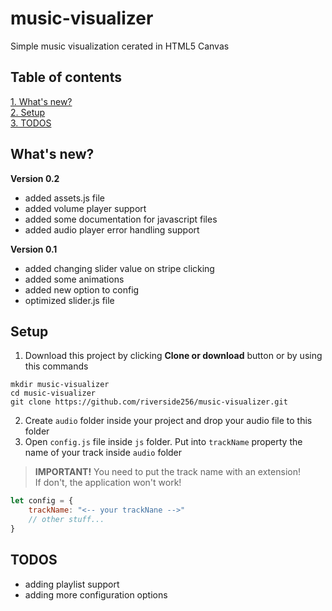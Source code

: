 # music-visualizer
Simple music visualization cerated in HTML5 Canvas


## Table of contents
[1. What's new?](#whats-new)  
[2. Setup](#setup)  
[3. TODOS](#todos)  


## What's new?

**Version 0.2**
- added assets.js file
- added volume player support
- added some documentation for javascript files
- added audio player error handling support

**Version 0.1**
- added changing slider value on stripe clicking
- added some animations
- added new option to config
- optimized slider.js file

## Setup
1. Download this project by clicking **Clone or download** button or by using this commands

```
mkdir music-visualizer
cd music-visualizer
git clone https://github.com/riverside256/music-visualizer.git
```

2. Create `audio` folder inside your project and drop your audio file to this folder
3. Open `config.js` file inside `js` folder. Put into `trackName` property the name of your track inside `audio` folder

> **IMPORTANT!** You need to put the track name with an extension!  
> If don't, the application won't work!

```javascript
let config = {
    trackName: "<-- your trackNane -->"
    // other stuff...
}
```


## TODOS
- adding playlist support
- adding more configuration options
